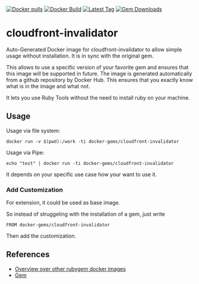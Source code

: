 [![Docker pulls](https://img.shields.io/docker/pulls/rubygem/cloudfront-invalidator.svg)](https://hub.docker.com/r/rubygem/cloudfront-invalidator/)
[![Docker Build](https://img.shields.io/docker/automated/rubygem/cloudfront-invalidator.svg)](https://hub.docker.com/r/rubygem/cloudfront-invalidator/)
[![Latest Tag](https://img.shields.io/github/tag/docker-rubygem/cloudfront-invalidator.svg)](https://hub.docker.com/r/rubygem/cloudfront-invalidator/)
[![Gem Downloads](https://img.shields.io/gem/dt/cloudfront-invalidator.svg)](https://rubygems.org/gems/cloudfront-invalidator/)
# cloudfront-invalidator

Auto-Generated Docker image for cloudfront-invalidator to allow simple usage without installation.
It is in sync with the original gem.

This allows to use a specific version of your favorite gem and ensures that this image will be supported in future.
The image is generated automatically from a github repository by Docker Hub.
This ensures that you exactly know what is in the image and what not.

It lets you use Ruby Tools without the need to install ruby on your machine.

## Usage

Usage via file system:

`docker run -v $(pwd):/work -ti docker-gems/cloudfront-invalidator`

Usage via Pipe:

`echo "test" | docker run -ti docker-gems/cloudfront-invalidator`

It depends on your specific use case how your want to use it.

### Add Customization

For extension, it could be used as base image.

So instead of struggeling with the installation of a gem, just write

`FROM docker-gems/cloudfront-invalidator`

Then add the customization.

## References

 - [Overview over other rubygem docker images](https://github.com/thinkbot/docker-rubygem)
 - [Gem](https://rubygems.org/gems/cloudfront-invalidator/)
